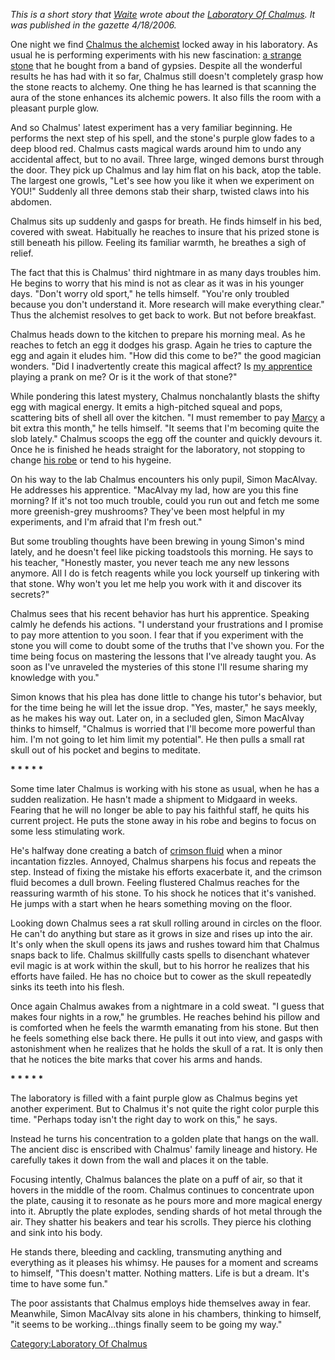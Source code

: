*This is a short story that [Waite](User:Waite "wikilink") wrote about
the [Laboratory Of Chalmus](:Category:Laboratory_Of_Chalmus "wikilink").
It was published in the gazette 4/18/2006.*

One night we find [Chalmus the
alchemist](Chalmus_The_Alchemist "wikilink") locked away in his
laboratory. As usual he is performing experiments with his new
fascination: [a strange stone](Small_Grey_Stone "wikilink") that he
bought from a band of gypsies. Despite all the wonderful results he has
had with it so far, Chalmus still doesn't completely grasp how the stone
reacts to alchemy. One thing he has learned is that scanning the aura of
the stone enhances its alchemic powers. It also fills the room with a
pleasant purple glow.

And so Chalmus' latest experiment has a very familiar beginning. He
performs the next step of his spell, and the stone's purple glow fades
to a deep blood red. Chalmus casts magical wards around him to undo any
accidental affect, but to no avail. Three large, winged demons burst
through the door. They pick up Chalmus and lay him flat on his back,
atop the table. The largest one growls, "Let's see how you like it when
we experiment on YOU!" Suddenly all three demons stab their sharp,
twisted claws into his abdomen.

Chalmus sits up suddenly and gasps for breath. He finds himself in his
bed, covered with sweat. Habitually he reaches to insure that his prized
stone is still beneath his pillow. Feeling its familiar warmth, he
breathes a sigh of relief.

The fact that this is Chalmus' third nightmare in as many days troubles
him. He begins to worry that his mind is not as clear as it was in his
younger days. "Don't worry old sport," he tells himself. "You're only
troubled because you don't understand it. More research will make
everything clear." Thus the alchemist resolves to get back to work. But
not before breakfast.

Chalmus heads down to the kitchen to prepare his morning meal. As he
reaches to fetch an egg it dodges his grasp. Again he tries to capture
the egg and again it eludes him. "How did this come to be?" the good
magician wonders. "Did I inadvertently create this magical affect? Is
[my apprentice](Simon_MacAlvay "wikilink") playing a prank on me? Or is
it the work of that stone?"

While pondering this latest mystery, Chalmus nonchalantly blasts the
shifty egg with magical energy. It emits a high-pitched squeal and pops,
scattering bits of shell all over the kitchen. "I must remember to pay
[Marcy](Maid_Marcy "wikilink") a bit extra this month," he tells
himself. "It seems that I'm becoming quite the slob lately." Chalmus
scoops the egg off the counter and quickly devours it. Once he is
finished he heads straight for the laboratory, not stopping to change
[his robe](Robe_Of_Chalmus "wikilink") or tend to his hygeine.

On his way to the lab Chalmus encounters his only pupil, Simon MacAlvay.
He addresses his apprentice. "MacAlvay my lad, how are you this fine
morning? If it's not too much trouble, could you run out and fetch me
some more greenish-grey mushrooms? They've been most helpful in my
experiments, and I'm afraid that I'm fresh out."

But some troubling thoughts have been brewing in young Simon's mind
lately, and he doesn't feel like picking toadstools this morning. He
says to his teacher, "Honestly master, you never teach me any new
lessons anymore. All I do is fetch reagents while you lock yourself up
tinkering with that stone. Why won't you let me help you work with it
and discover its secrets?"

Chalmus sees that his recent behavior has hurt his apprentice. Speaking
calmly he defends his actions. "I understand your frustrations and I
promise to pay more attention to you soon. I fear that if you experiment
with the stone you will come to doubt some of the truths that I've shown
you. For the time being focus on mastering the lessons that I've already
taught you. As soon as I've unraveled the mysteries of this stone I'll
resume sharing my knowledge with you."

Simon knows that his plea has done little to change his tutor's
behavior, but for the time being he will let the issue drop. "Yes,
master," he says meekly, as he makes his way out. Later on, in a
secluded glen, Simon MacAlvay thinks to himself, "Chalmus is worried
that I'll become more powerful than him. I'm not going to let him limit
my potential". He then pulls a small rat skull out of his pocket and
begins to meditate.

**\* \* \* \* \***

Some time later Chalmus is working with his stone as usual, when he has
a sudden realization. He hasn't made a shipment to Midgaard in weeks.
Fearing that he will no longer be able to pay his faithful staff, he
quits his current project. He puts the stone away in his robe and begins
to focus on some less stimulating work.

He's halfway done creating a batch of [crimson
fluid](Shot_Of_Crimson_Fluid "wikilink") when a minor incantation
fizzles. Annoyed, Chalmus sharpens his focus and repeats the step.
Instead of fixing the mistake his efforts exacerbate it, and the crimson
fluid becomes a dull brown. Feeling flustered Chalmus reaches for the
reassuring warmth of his stone. To his shock he notices that it's
vanished. He jumps with a start when he hears something moving on the
floor.

Looking down Chalmus sees a rat skull rolling around in circles on the
floor. He can't do anything but stare as it grows in size and rises up
into the air. It's only when the skull opens its jaws and rushes toward
him that Chalmus snaps back to life. Chalmus skillfully casts spells to
disenchant whatever evil magic is at work within the skull, but to his
horror he realizes that his efforts have failed. He has no choice but to
cower as the skull repeatedly sinks its teeth into his flesh.

Once again Chalmus awakes from a nightmare in a cold sweat. "I guess
that makes four nights in a row," he grumbles. He reaches behind his
pillow and is comforted when he feels the warmth emanating from his
stone. But then he feels something else back there. He pulls it out into
view, and gasps with astonishment when he realizes that he holds the
skull of a rat. It is only then that he notices the bite marks that
cover his arms and hands.

**\* \* \* \* \***

The laboratory is filled with a faint purple glow as Chalmus begins yet
another experiment. But to Chalmus it's not quite the right color purple
this time. "Perhaps today isn't the right day to work on this," he says.

Instead he turns his concentration to a golden plate that hangs on the
wall. The ancient disc is enscribed with Chalmus' family lineage and
history. He carefully takes it down from the wall and places it on the
table.

Focusing intently, Chalmus balances the plate on a puff of air, so that
it hovers in the middle of the room. Chalmus continues to concentrate
upon the plate, causing it to resonate as he pours more and more magical
energy into it. Abruptly the plate explodes, sending shards of hot metal
through the air. They shatter his beakers and tear his scrolls. They
pierce his clothing and sink into his body.

He stands there, bleeding and cackling, transmuting anything and
everything as it pleases his whimsy. He pauses for a moment and screams
to himself, "This doesn't matter. Nothing matters. Life is but a dream.
It's time to have some fun."

The poor assistants that Chalmus employs hide themselves away in fear.
Meanwhile, Simon MacAlvay sits alone in his chambers, thinking to
himself, "it seems to be working...things finally seem to be going my
way."

[Category:Laboratory Of
Chalmus](Category:Laboratory_Of_Chalmus "wikilink")

